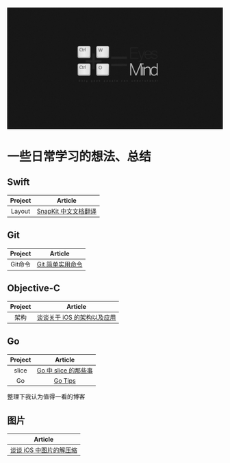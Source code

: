 ![](/background.jpeg)

# 一些日常学习的想法、总结
## Swift
| Project | Article |
|:-------:|:-------:|
|   Layout   | [SnapKit 中文文档翻译](https://github.com/loveway/LearningBlog/blob/master/Notes/Swift/snapkit_cn_guide.md)|


## Git
| Project | Article |
|:-------:|:-------:|
|   Git命令   | [Git 简单实用命令](https://github.com/loveway/LearnBlog/blob/master/Notes/Git/git_tips.md)|



## Objective-C
| Project | Article |
|:-------:|:-------:|
|   架构   | [谈谈关于 iOS 的架构以及应用](https://github.com/loveway/LearnBlog/blob/master/Notes/Objective-C/iOS_architecture_apply.md)|


## Go
| Project | Article |
|:-------:|:-------:|
|   slice   | [Go 中 slice 的那些事](https://github.com/loveway/LearningBlog/blob/master/Notes/Go/go_slice.md)|
|   Go   | [Go Tips](https://github.com/loveway/LearningBlog/blob/master/Notes/Go/go_tips.md)|

整理下我认为值得一看的博客

##  图片
| Article |
|:-------:|
| [谈谈 iOS 中图片的解压缩](http://blog.leichunfeng.com/blog/2017/02/20/talking-about-the-decompression-of-the-image-in-ios/)|
